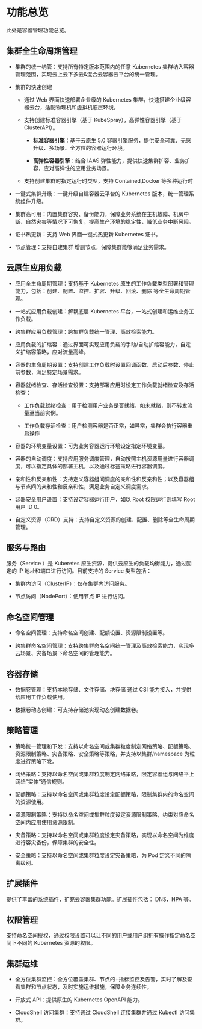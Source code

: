 # 功能总览

此处是容器管理功能总览。

## 集群全生命周期管理

- 集群的统一纳管：支持所有特定版本范围内的任意 Kubernetes 集群纳入容器管理范围，实现云上云下多云&混合云容器云平台的统一管理。

- 集群的快速创建

    - 通过 Web 界面快速部署企业级的 Kubernetes 集群，快速搭建企业级容器云台，适配物理机和虚拟机底层环境。

    - 支持创建标准容器引擎（基于 KubeSpray），高弹性容器引擎（基于 ClusterAPI）。

        - **标准容器引擎**：基于云原生 5.0 容器引擎服务，提供安全可靠、无感升级、多场景、全方位的容器运行环境。
        
        - **高弹性容器引擎**：结合 IAAS 弹性能力，提供快速集群扩容、业务扩容，应对高弹性的应用业务场景。
    
    - 支持创建集群时指定运行时类型，支持 Contained,Docker 等多种运行时

- 一键式集群升级：一键升级自建容器云平台的 Kubernetes 版本，统一管理系统组件升级。

- 集群高可用：内置集群容灾、备份能力，保障业务系统在主机故障、机房中断、自然灾害等情况下可恢复，提高生产环境的稳定性，降低业务中断风险。

- 证书热更新：支持 Web 界面一键式热更新 Kubernetes 证书。

- 节点管理：支持自建集群 增删节点，保障集群能够满足业务需求。

## 云原生应用负载

- 应用全生命周期管理：支持基于 Kubernetes 原生的工作负载类型部署和管理能力，包括：创建、配置、监控、扩容、升级、回滚、删除 等全生命周期管理。

- 一站式应用负载创建：解耦底层 Kubernetes 平台，一站式创建和运维业务工作负载。

- 跨集群应用负载管理：跨集群负载统一管理、高效检索能力。

- 应用负载的扩缩容：通过界面可实现应用负载的手动/自动扩缩容能力，自定义扩缩容策略，应对流量高峰。

- 容器的生命周期设置：支持创建工作负载时设置回调函数、启动后参数、停止前参数，满足特定场景需求。

- 容器就绪检查、存活检查设置：支持部署应用时设定工作负载就绪检查及存活检查：

    - 工作负载就绪检查：用于检测用户业务是否就绪，如未就绪，则不转发流量至当前实例。

    - 工作负载存活检查：用户检测容器是否正常，如异常，集群会执行容器重启操作

- 容器的环境变量设置：可为业务容器运行环境设定指定环境变量。

- 容器的自动调度：支持应用服务调度管理，自动按照主机资源用量进行容器调度，可以指定具体的部署主机，以及通过标签策略进行容器调度。

- 亲和性和反亲和性：支持定义容器组间调度的亲和性和反亲和性；以及容器组与节点间的亲和性和反亲和性，满足业务自定义调度需求。

- 容器安全用户设置：支持设定容器运行用户，如以 Root 权限运行则填写 Root 用户 ID 0。

- 自定义资源（CRD）支持：支持自定义资源的创建、配置、删除等全生命周期管理。

## 服务与路由

服务（Service ）是 Kuberetes 原生资源，提供云原生的负载均衡能力，通过固定的 IP 地址和端口进行访问。目前支持的 Service 类型包括：

- 集群内访问（ClusterIP）：仅在集群内访问服务。

- 节点访问（NodePort）：使用节点 IP 进行访问。

## 命名空间管理

- 命名空间管理：支持命名空间创建、配额设置、资源限制设置等。

- 跨集群命名空间管理：支持跨集群命名空间统一管理及高效检索能力，实现多云场景、灾备场景下命名空间的管理能力。

## 容器存储

- 数据卷管理：支持本地存储、文件存储、块存储 通过 CSI 能力接入，并提供给应用工作负载使用。

- 数据卷动态创建：可支持存储池实现动态创建数据卷。

## 策略管理

- 策略统一管理和下发：支持以命名空间或集群粒度制定网络策略、配额策略、资源限制策略、灾备策略、安全策略等策略，并支持以集群/namespace 为粒度进行策略下发。

- 网络策略：支持以命名空间或集群粒度制定网络策略，限定容器组与网络平上网络”实体“通信规则。

- 配额策略：支持以命名空间或集群粒度设定配额策略，限制集群内的命名空间的资源使用。

- 资源限制策略：支持以命名空间或集群粒度设定资源限制策略，约束对应命名空间内应用使用资源限制。

- 灾备策略：支持以命名空间或集群粒度设定灾备策略，实现以命名空间为维度进行容灾备份，保障集群的安全性。

- 安全策略：支持以命名空间或集群粒度设定灾备策略，为 Pod 定义不同的隔离级别。

## 扩展插件

提供了丰富的系统插件，扩充云容器集群功能。扩展插件包括： DNS，HPA 等。

## 权限管理

支持命名空间授权，通过权限设置可以让不同的用户或用户组拥有操作指定命名空间下不同的 Kubernetes 资源的权限。

## 集群运维

- 全方位集群监控：全方位覆盖集群、节点的+指标监控及告警，实时了解及查看集群和节点状态，及时实施运维措施，保障业务连续性。

- 开放式 API：提供原生的 Kubernetes OpenAPI 能力。

- CloudShell 访问集群：支持通过 CloudShell 连接集群并通过 Kubectl 访问集群。
